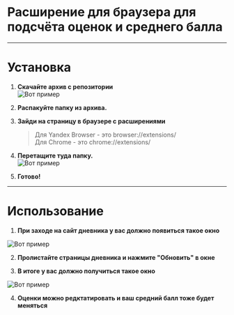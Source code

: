 # Расширение для браузера для подсчёта оценок и среднего балла
***
# Установка 
1. **Скачайте архив с репозитории**  
   ![Вот пример](https://i.imgur.com/5B8tDYY.png)  
   
2. **Распакуйте папку из архива.**

3. **Зайди на страницу в браузере с расширениями**
   >Для Yandex Browser - это browser://extensions/  
   >Для Chrome - это chrome://extensions/
     
4. **Перетащите туда папку.**  
   ![Вот пример](https://i.imgur.com/x5aTDkH.png)
     
5. **Готово!**
***
# Использование
1. **При заходе на сайт дневника у вас должно появиться такое окно**  

![Вот пример](https://i.imgur.com/3xKcFLS.png)  

2. **Пролистайте страницы дневника и нажмите "Обновить" в окне**  

3. **В итоге у вас должно получиться такое окно**  

![Вот пример](https://i.imgur.com/wWLkRUW.png)  

4. **Оценки можно редктатировать и ваш средний балл тоже будет меняться**
